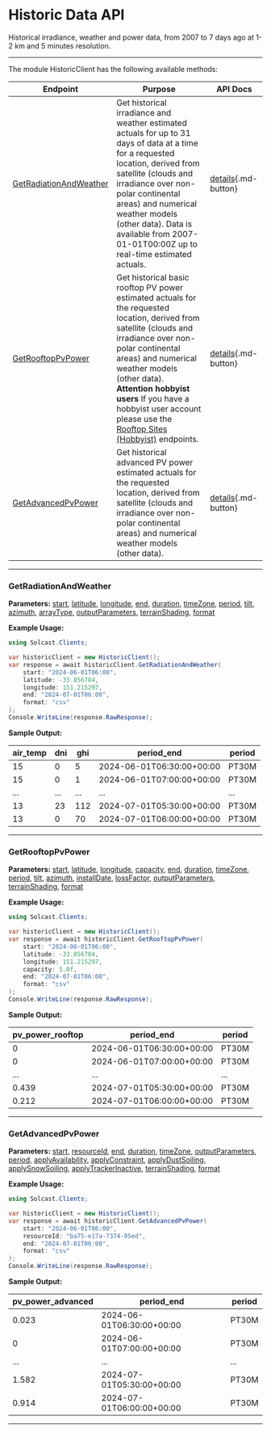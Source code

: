 # Historic Data API

Historical irradiance, weather and power data, from 2007 to 7 days ago at 1-2 km and 5 minutes resolution.

---


The module HistoricClient has the following available methods:

| Endpoint                  | Purpose                                              | API Docs                                                                                                               |
|---------------------------|------------------------------------------------------|------------------------------------------------------------------------------------------------------------------------|
| [GetRadiationAndWeather](#getradiationandweather) | Get historical irradiance and weather estimated actuals for up to 31 days of data at a time for a requested location, derived from satellite (clouds and irradiance over non-polar continental areas) and numerical weather models (other data). Data is available from 2007-01-01T00:00Z up to real-time estimated actuals. | [details](https://docs.solcast.com.au/#f75aa7c6-b1ee-476c-9659-3bfb8bc7a850){.md-button} |
| [GetRooftopPvPower](#getrooftoppvpower) | Get historical basic rooftop PV power estimated actuals for the requested location, derived from satellite (clouds and irradiance over non-polar continental areas) and numerical weather models (other data).          **Attention hobbyist users**          If you have a hobbyist user account please use the [Rooftop Sites (Hobbyist)](https://docs.solcast.com.au/#00577cf8-b43b-4349-b4b5-a5f063916f5a) endpoints. | [details](https://docs.solcast.com.au/#a3218b9c-ce7f-4fdd-850d-5f1029ae75f6){.md-button} |
| [GetAdvancedPvPower](#getadvancedpvpower) | Get historical advanced PV power estimated actuals for the requested location, derived from satellite (clouds and irradiance over non-polar continental areas) and numerical weather models (other data). | [details](https://docs.solcast.com.au/#359e01c2-ef0c-4f58-812f-47726b4c3881){.md-button} |

---

### GetRadiationAndWeather
**Parameters:**
[start](https://docs.solcast.com.au/#359e01c2-ef0c-4f58-812f-47726b4c3881 "(string): ISO_8601 compliant starting datetime for the historical data. If the supplied value does not specify a timezone, the timezone will be inferred from the time_zone parameter, if supplied. Otherwise UTC is assumed. (Required)"), [latitude](https://docs.solcast.com.au/#359e01c2-ef0c-4f58-812f-47726b4c3881 "(double?): The latitude of the location you request data for. Must be a decimal number between -90 and 90. (Required)"), [longitude](https://docs.solcast.com.au/#359e01c2-ef0c-4f58-812f-47726b4c3881 "(double?): The longitude of the location you request data for. Must be a decimal number between -180 and 180. (Required)"), [end](https://docs.solcast.com.au/#359e01c2-ef0c-4f58-812f-47726b4c3881 "(string): Must include one of end_date and duration. ISO_8601 compliant ending datetime for the historical data. Must be within 31 days of the start_date. If the supplied value does not specify a timezone, the timezone will be inferred from the time_zone parameter, if supplied. Otherwise UTC is assumed. (Optional)"), [duration](https://docs.solcast.com.au/#359e01c2-ef0c-4f58-812f-47726b4c3881 "(string): Must include one of end_date and duration. ISO_8601 compliant duration for the historical data. Must be within 31 days of the start_date. (Optional)"), [timeZone](https://docs.solcast.com.au/#359e01c2-ef0c-4f58-812f-47726b4c3881 "(string): Timezone to return in data set. Accepted values are utc, longitudinal, or a range from -13 to 13 in 0.25 hour increments for utc offset. (Optional)"), [period](https://docs.solcast.com.au/#359e01c2-ef0c-4f58-812f-47726b4c3881 "(string): Length of the averaging period in ISO 8601 format. (Optional)"), [tilt](https://docs.solcast.com.au/#359e01c2-ef0c-4f58-812f-47726b4c3881 "(float?): The angle (degrees) that the PV system is tilted off the horizontal. A tilt of 0 means the system faces directly upwards, and 90 means the system is vertical and facing the horizon. If you don't specify tilt, we use a default tilt angle based on the latitude you specify in your request. Must be between 0 and 90. (Optional)"), [azimuth](https://docs.solcast.com.au/#359e01c2-ef0c-4f58-812f-47726b4c3881 "(float?): The azimuth is defined as the angle (degrees) from true north that the PV system is facing. An azimuth of 0 means the system is facing true north. Positive values are anticlockwise, so azimuth is -90 for an east-facing system and 135 for a southwest-facing system. If you don't specify an azimuth, we use a default value of 0 (north facing) in the southern hemisphere and 180 (south-facing) in the northern hemisphere. (Optional)"), [arrayType](https://docs.solcast.com.au/#359e01c2-ef0c-4f58-812f-47726b4c3881 "(string): The type of sun-tracking or geometry configuration of your site's modules. (Optional)"), [outputParameters](https://docs.solcast.com.au/#359e01c2-ef0c-4f58-812f-47726b4c3881 "(List<string>): The output parameters to include in the response. (Optional)"), [terrainShading](https://docs.solcast.com.au/#359e01c2-ef0c-4f58-812f-47726b4c3881 "(bool?): If true, irradiance parameters are modified based on the surrounding terrain from a 90m-horizontal-resolution digital elevation model. The direct component of irradiance is set to zero when the beam from the sun is blocked by the terrain. The diffuse component of irradiance is reduced throughout the day if the sky view at the location is significantly reduced by the surrounding terrain. Global irradiance incorporates both effects. (Optional)"), [format](https://docs.solcast.com.au/#359e01c2-ef0c-4f58-812f-47726b4c3881 "(string): Response format (Optional)")

**Example Usage:**
```csharp
using Solcast.Clients;

var historicClient = new HistoricClient();
var response = await historicClient.GetRadiationAndWeather(
    start: "2024-06-01T06:00",
    latitude: -33.856784,
    longitude: 151.215297,
    end: "2024-07-01T06:00",
    format: "csv"
);
Console.WriteLine(response.RawResponse);

```
**Sample Output:**

| air_temp | dni | ghi | period_end | period |
| --- | --- | --- | --- | --- |
| 15 | 0 | 5 | 2024-06-01T06:30:00+00:00 | PT30M |
| 15 | 0 | 1 | 2024-06-01T07:00:00+00:00 | PT30M |
| ... | ... | ... | ... | ... |
| 13 | 23 | 112 | 2024-07-01T05:30:00+00:00 | PT30M |
| 13 | 0 | 70 | 2024-07-01T06:00:00+00:00 | PT30M |

---

### GetRooftopPvPower
**Parameters:**
[start](https://docs.solcast.com.au/#359e01c2-ef0c-4f58-812f-47726b4c3881 "(string): ISO_8601 compliant starting datetime for the historical data. If the supplied value does not specify a timezone, the timezone will be inferred from the time_zone parameter, if supplied. Otherwise UTC is assumed. (Required)"), [latitude](https://docs.solcast.com.au/#359e01c2-ef0c-4f58-812f-47726b4c3881 "(double?): The latitude of the location you request data for. Must be a decimal number between -90 and 90. (Required)"), [longitude](https://docs.solcast.com.au/#359e01c2-ef0c-4f58-812f-47726b4c3881 "(double?): The longitude of the location you request data for. Must be a decimal number between -180 and 180. (Required)"), [capacity](https://docs.solcast.com.au/#359e01c2-ef0c-4f58-812f-47726b4c3881 "(float?): The capacity of the inverter (AC) or the modules (DC), whichever is greater, in kilowatts (kW). (Required)"), [end](https://docs.solcast.com.au/#359e01c2-ef0c-4f58-812f-47726b4c3881 "(string): Must include one of end_date and duration. ISO_8601 compliant ending datetime for the historical data. Must be within 31 days of the start_date. If the supplied value does not specify a timezone, the timezone will be inferred from the time_zone parameter, if supplied. Otherwise UTC is assumed. (Optional)"), [duration](https://docs.solcast.com.au/#359e01c2-ef0c-4f58-812f-47726b4c3881 "(string): Must include one of end_date and duration. ISO_8601 compliant duration for the historical data. Must be within 31 days of the start_date. (Optional)"), [timeZone](https://docs.solcast.com.au/#359e01c2-ef0c-4f58-812f-47726b4c3881 "(string): Timezone to return in data set. Accepted values are utc, longitudinal, or a range from -13 to 13 in 0.25 hour increments for utc offset. (Optional)"), [period](https://docs.solcast.com.au/#359e01c2-ef0c-4f58-812f-47726b4c3881 "(string): Length of the averaging period in ISO 8601 format. (Optional)"), [tilt](https://docs.solcast.com.au/#359e01c2-ef0c-4f58-812f-47726b4c3881 "(float?): The angle (degrees) that the PV system is tilted off the horizontal. A tilt of 0 means the system faces directly upwards, and 90 means the system is vertical and facing the horizon. If you don't specify tilt, we use a default tilt angle based on the latitude you specify in your request. Must be between 0 and 90. (Optional)"), [azimuth](https://docs.solcast.com.au/#359e01c2-ef0c-4f58-812f-47726b4c3881 "(float?): The azimuth is defined as the angle (degrees) from true north that the PV system is facing. An azimuth of 0 means the system is facing true north. Positive values are anticlockwise, so azimuth is -90 for an east-facing system and 135 for a southwest-facing system. If you don't specify an azimuth, we use a default value of 0 (north facing) in the southern hemisphere and 180 (south-facing) in the northern hemisphere. (Optional)"), [installDate](https://docs.solcast.com.au/#359e01c2-ef0c-4f58-812f-47726b4c3881 "(string): The date (yyyy-MM-dd) of installation of the PV system. We use this to estimate your loss_factor based on the ageing of your system. If you provide us with a loss_factor directly, we will ignore this date. (Optional)"), [lossFactor](https://docs.solcast.com.au/#359e01c2-ef0c-4f58-812f-47726b4c3881 "(float?): Default is 0.90 A factor to reduce your output forecast from the full capacity based on characteristics of the PV array or inverter. This is effectively the non-temperature loss effects on the nameplate rating of the PV system, including inefficiency and soiling. For a 1kW PV system anything that reduces 1000W/m2 solar radiation from producing 1000W of power output (assuming temperature is 25C). Valid values are between 0 and 1 (i.e. 0.6 equals 60%). If you specify 0.6 your returned power will be a maximum of 60% of AC capacity. (Optional)"), [outputParameters](https://docs.solcast.com.au/#359e01c2-ef0c-4f58-812f-47726b4c3881 "(List<string>): The output parameters to include in the response. (Optional)"), [terrainShading](https://docs.solcast.com.au/#359e01c2-ef0c-4f58-812f-47726b4c3881 "(bool?): If true, irradiance parameters are modified based on the surrounding terrain from a 90m-horizontal-resolution digital elevation model. The direct component of irradiance is set to zero when the beam from the sun is blocked by the terrain. The diffuse component of irradiance is reduced throughout the day if the sky view at the location is significantly reduced by the surrounding terrain. Global irradiance incorporates both effects. (Optional)"), [format](https://docs.solcast.com.au/#359e01c2-ef0c-4f58-812f-47726b4c3881 "(string): Response format (Optional)")

**Example Usage:**
```csharp
using Solcast.Clients;

var historicClient = new HistoricClient();
var response = await historicClient.GetRooftopPvPower(
    start: "2024-06-01T06:00",
    latitude: -33.856784,
    longitude: 151.215297,
    capacity: 5.0f,
    end: "2024-07-01T06:00",
    format: "csv"
);
Console.WriteLine(response.RawResponse);

```
**Sample Output:**

| pv_power_rooftop | period_end | period |
| --- | --- | --- |
| 0 | 2024-06-01T06:30:00+00:00 | PT30M |
| 0 | 2024-06-01T07:00:00+00:00 | PT30M |
| ... | ... | ... |
| 0.439 | 2024-07-01T05:30:00+00:00 | PT30M |
| 0.212 | 2024-07-01T06:00:00+00:00 | PT30M |

---

### GetAdvancedPvPower
**Parameters:**
[start](https://docs.solcast.com.au/#359e01c2-ef0c-4f58-812f-47726b4c3881 "(string): ISO_8601 compliant starting datetime for the historical data. If the supplied value does not specify a timezone, the timezone will be inferred from the time_zone parameter, if supplied. Otherwise UTC is assumed. (Required)"), [resourceId](https://docs.solcast.com.au/#359e01c2-ef0c-4f58-812f-47726b4c3881 "(string): The resource id of the resource. (Required)"), [end](https://docs.solcast.com.au/#359e01c2-ef0c-4f58-812f-47726b4c3881 "(string): Must include one of end_date and duration. ISO_8601 compliant ending datetime for the historical data. Must be within 31 days of the start_date. If the supplied value does not specify a timezone, the timezone will be inferred from the time_zone parameter, if supplied. Otherwise UTC is assumed. (Optional)"), [duration](https://docs.solcast.com.au/#359e01c2-ef0c-4f58-812f-47726b4c3881 "(string): Must include one of end_date and duration. ISO_8601 compliant duration for the historical data. Must be within 31 days of the start_date. (Optional)"), [timeZone](https://docs.solcast.com.au/#359e01c2-ef0c-4f58-812f-47726b4c3881 "(string): Timezone to return in data set. Accepted values are utc, longitudinal, or a range from -13 to 13 in 0.25 hour increments for utc offset. (Optional)"), [outputParameters](https://docs.solcast.com.au/#359e01c2-ef0c-4f58-812f-47726b4c3881 "(List<string>): The output parameters to include in the response. (Optional)"), [period](https://docs.solcast.com.au/#359e01c2-ef0c-4f58-812f-47726b4c3881 "(string): Length of the averaging period in ISO 8601 format. (Optional)"), [applyAvailability](https://docs.solcast.com.au/#359e01c2-ef0c-4f58-812f-47726b4c3881 "(double?): Percentage of the site’s total AC (inverter) capacity that is currently generating or expected to be generating during the forecast request period. E.g. if you specify a 50% availability, your returned power will be half of what it otherwise would be. (Optional)"), [applyConstraint](https://docs.solcast.com.au/#359e01c2-ef0c-4f58-812f-47726b4c3881 "(double?): Constraint on site’s total AC production, applied as a cap in the same way as the metadata parameter Site Export Limit. This will constrain all Solcast power values to be no higher than the apply_constraint value you specify. If you need an unconstrained forecast, you should not use this parameter. (Optional)"), [applyDustSoiling](https://docs.solcast.com.au/#359e01c2-ef0c-4f58-812f-47726b4c3881 "(double?): A user-override for dust_soiling_average. If you specify this parameter in your API call, we will replace the site's annual or monthly average dust soiling values with the value you specify in your API call.E.g. if you specify a 0.7 dust soiling, your returned power will be reduced by 70%. (Optional)"), [applySnowSoiling](https://docs.solcast.com.au/#359e01c2-ef0c-4f58-812f-47726b4c3881 "(double?): A user-override for Solcast’s dynamic snow soiling, which is based on global snow cover and weather forecast data, and changes from hour to hour. If you specify this parameter in your API call (e.g. if snow clearing has just been performed), we will replace the Solcast dynamic hour to hour value with the single value you specify. E.g. if you specify a 0.7 snow soiling, your returned power will be reduced by 70%. (Optional)"), [applyTrackerInactive](https://docs.solcast.com.au/#359e01c2-ef0c-4f58-812f-47726b4c3881 "(bool?): Indicating if trackers are inactive. If True, panels are assumed all facing up (i.e. zero rotation). Only has effect if your site has a tracking_type that is not “fixed”. (Optional)"), [terrainShading](https://docs.solcast.com.au/#359e01c2-ef0c-4f58-812f-47726b4c3881 "(bool?): If true, irradiance parameters are modified based on the surrounding terrain from a 90m-horizontal-resolution digital elevation model. The direct component of irradiance is set to zero when the beam from the sun is blocked by the terrain. The diffuse component of irradiance is reduced throughout the day if the sky view at the location is significantly reduced by the surrounding terrain. Global irradiance incorporates both effects. (Optional)"), [format](https://docs.solcast.com.au/#359e01c2-ef0c-4f58-812f-47726b4c3881 "(string): Response format (Optional)")

**Example Usage:**
```csharp
using Solcast.Clients;

var historicClient = new HistoricClient();
var response = await historicClient.GetAdvancedPvPower(
    start: "2024-06-01T06:00",
    resourceId: "ba75-e17a-7374-95ed",
    end: "2024-07-01T06:00",
    format: "csv"
);
Console.WriteLine(response.RawResponse);

```
**Sample Output:**

| pv_power_advanced | period_end | period |
| --- | --- | --- |
| 0.023 | 2024-06-01T06:30:00+00:00 | PT30M |
| 0 | 2024-06-01T07:00:00+00:00 | PT30M |
| ... | ... | ... |
| 1.582 | 2024-07-01T05:30:00+00:00 | PT30M |
| 0.914 | 2024-07-01T06:00:00+00:00 | PT30M |

---
